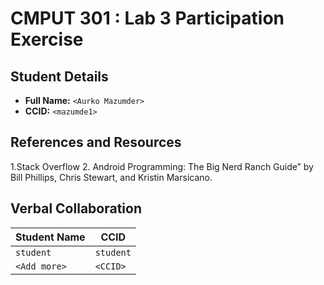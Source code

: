 # CMPUT 301 : Lab 3 Participation Exercise

## Student Details

- **Full Name:** `<Aurko Mazumder>`
- **CCID:** `<mazumde1>`

## References and Resources

1.Stack Overflow 2. Android Programming: The Big Nerd Ranch Guide” by Bill Phillips, Chris Stewart, and Kristin Marsicano.

## Verbal Collaboration

| Student Name | CCID      |
| ------------ | --------- |
| `student`    | `student` |
| `<Add more>` | `<CCID>`  |
